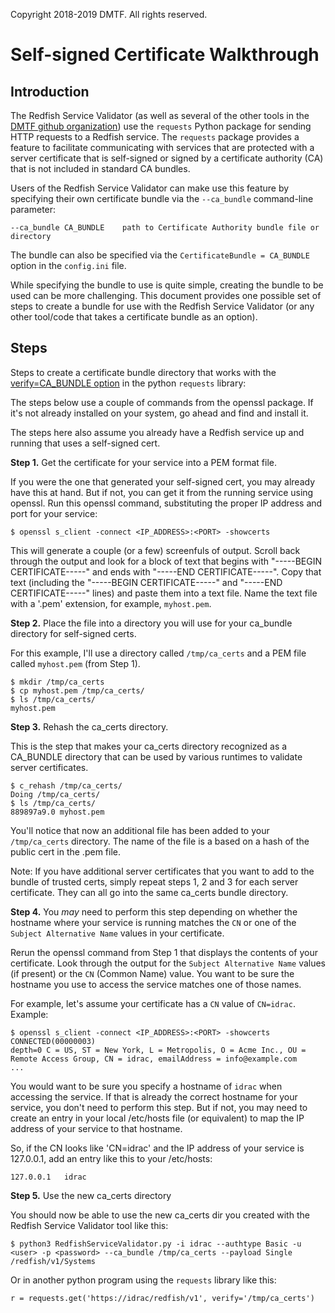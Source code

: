 Copyright 2018-2019 DMTF. All rights reserved.

# Self-signed Certificate Walkthrough


## Introduction

The Redfish Service Validator (as well as several of the other tools in the [DMTF github organization](https://github.com/DMTF)) use the `requests` Python package for sending HTTP requests to a Redfish service. The `requests` package provides a feature to facilitate communicating with services that are protected with a server certificate that is self-signed or signed by a certificate authority (CA) that is not included in standard CA bundles.

Users of the Redfish Service Validator can make use this feature by specifying their own certificate bundle via the `--ca_bundle` command-line parameter:

```
--ca_bundle CA_BUNDLE    path to Certificate Authority bundle file or directory
```

The bundle can also be specified via the `CertificateBundle = CA_BUNDLE` option in the `config.ini` file.

While specifying the bundle to use is quite simple, creating the bundle to be used can be more challenging. This document provides one possible set of steps to create a bundle for use with the Redfish Service Validator (or any other tool/code that takes a certificate bundle as an option).  

## Steps

Steps to create a certificate bundle directory that works with the [verify=CA_BUNDLE option](http://docs.python-requests.org/en/master/user/advanced/#ssl-cert-verification) in the python `requests` library:

The steps below use a couple of commands from the openssl package. If it's not already installed on your system, go ahead and find and install it.

The steps here also assume you already have a Redfish service up and running that uses a self-signed cert.

**Step 1.** Get the certificate for your service into a PEM format file.

If you were the one that generated your self-signed cert, you may already have this at hand. But if not, you can get it from the running service using openssl. Run this openssl command, substituting the proper IP address and port for your service:

```
$ openssl s_client -connect <IP_ADDRESS>:<PORT> -showcerts
```

This will generate a couple (or a few) screenfuls of output. Scroll back through the output and look for a block of text that begins with "-----BEGIN CERTIFICATE-----" and ends with "-----END CERTIFICATE-----". Copy that text (including the  "-----BEGIN CERTIFICATE-----" and "-----END CERTIFICATE-----" lines) and paste them into a text file. Name the text file with a '.pem' extension, for example, `myhost.pem`.

**Step 2.** Place the file into a directory you will use for your ca_bundle directory for self-signed certs.

For this example, I'll use a directory called `/tmp/ca_certs` and a PEM file called `myhost.pem` (from Step 1).

```
$ mkdir /tmp/ca_certs
$ cp myhost.pem /tmp/ca_certs/
$ ls /tmp/ca_certs/
myhost.pem
```

**Step 3.** Rehash the ca_certs directory. 

This is the step that makes your ca_certs directory recognized as a CA_BUNDLE directory that can be used by various runtimes to validate server certificates.

```
$ c_rehash /tmp/ca_certs/
Doing /tmp/ca_certs/
$ ls /tmp/ca_certs/
889897a9.0 myhost.pem
```

You'll notice that now an additional file has been added to your `/tmp/ca_certs` directory. The name of the file is a based on a hash of the public cert in the .pem file.

Note: If you have additional server certificates that you want to add to the bundle of trusted certs, simply repeat steps 1, 2 and 3 for each server certificate. They can all go into the same ca_certs bundle directory.  

**Step 4.** You _may_ need to perform this step depending on whether the hostname where your service is running matches the `CN` or one of the `Subject Alternative Name` values in your certificate.

Rerun the openssl command from Step 1 that displays the contents of your certificate. Look through the output for the `Subject Alternative Name` values (if present) or the `CN` (Common Name) value. You want to be sure the hostname you use to access the service matches one of those names.

For example, let's assume your certificate has a `CN` value of `CN=idrac`. Example:

```
$ openssl s_client -connect <IP_ADDRESS>:<PORT> -showcerts
CONNECTED(00000003)
depth=0 C = US, ST = New York, L = Metropolis, O = Acme Inc., OU = Remote Access Group, CN = idrac, emailAddress = info@example.com
...
```

You would want to be sure you specify a hostname of `idrac` when accessing the service. If that is already the correct hostname for your service, you don't need to perform this step. But if not, you may need to create an entry in your local /etc/hosts file (or equivalent) to map the IP address of your service to that hostname.

So, if the CN looks like 'CN=idrac' and the IP address of your service is 127.0.0.1, add an entry like this to your /etc/hosts: 

```
127.0.0.1   idrac
```

**Step 5.** Use the new ca_certs directory

You should now be able to use the new ca_certs dir you created with the Redfish Service Validator tool like this:

```
$ python3 RedfishServiceValidator.py -i idrac --authtype Basic -u <user> -p <password> --ca_bundle /tmp/ca_certs --payload Single /redfish/v1/Systems
```

Or in another python program using the `requests` library like this:

```
r = requests.get('https://idrac/redfish/v1', verify='/tmp/ca_certs')
```


  
